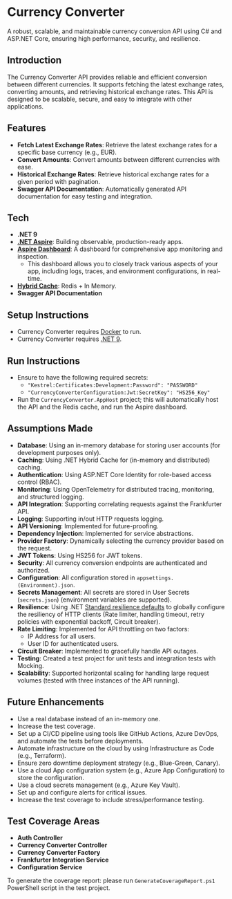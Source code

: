 # Currency Converter

A robust, scalable, and maintainable currency conversion API using C# and ASP.NET Core, ensuring high performance, security, and resilience.

## Introduction
The Currency Converter API provides reliable and efficient conversion between different currencies. It supports fetching the latest exchange rates, converting amounts, and retrieving historical exchange rates. This API is designed to be scalable, secure, and easy to integrate with other applications.

## Features
- **Fetch Latest Exchange Rates**: Retrieve the latest exchange rates for a specific base currency (e.g., EUR).
- **Convert Amounts**: Convert amounts between different currencies with ease.
- **Historical Exchange Rates**: Retrieve historical exchange rates for a given period with pagination.
- **Swagger API Documentation**: Automatically generated API documentation for easy testing and integration.

## Tech
- **.NET 9**
- **[.NET Aspire](https://learn.microsoft.com/en-us/dotnet/aspire/get-started/aspire-overview)**: Building observable, production-ready apps.
- **[Aspire Dashboard](https://learn.microsoft.com/en-us/dotnet/aspire/fundamentals/dashboard/overview?tabs=bash)**: A dashboard for comprehensive app monitoring and inspection.
  - This dashboard allows you to closely track various aspects of your app, including logs, traces, and environment configurations, in real-time.
- **[Hybrid Cache](https://learn.microsoft.com/en-us/aspnet/core/performance/caching/hybrid?view=aspnetcore-9.0)**: Redis + In Memory.
- **Swagger API Documentation**

## Setup Instructions
- Currency Converter requires [Docker](https://www.docker.com/products/docker-desktop/) to run.
- Currency Converter requires [.NET 9](https://dotnet.microsoft.com/en-us/download/dotnet/9.0).


## Run Instructions
- Ensure to have the following required secrets:
  - `"Kestrel:Certificates:Development:Password": "PASSWORD"`
  - `"CurrencyConverterConfiguration:Jwt:SecretKey": "HS256_Key"`
- Run the `CurrencyConverter.AppHost` project; this will automatically host the API and the Redis cache, and run the Aspire dashboard.

## Assumptions Made
- **Database**: Using an in-memory database for storing user accounts (for development purposes only).
- **Caching**: Using .NET Hybrid Cache for (in-memory and distributed) caching.
- **Authentication**: Using ASP.NET Core Identity for role-based access control (RBAC).
- **Monitoring**: Using OpenTelemetry for distributed tracing, monitoring, and structured logging.
- **API Integration**: Supporting correlating requests against the Frankfurter API.
- **Logging**: Supporting in/out HTTP requests logging.
- **API Versioning**: Implemented for future-proofing.
- **Dependency Injection**: Implemented for service abstractions.
- **Provider Factory**: Dynamically selecting the currency provider based on the request.
- **JWT Tokens**: Using HS256 for JWT tokens.
- **Security**: All currency conversion endpoints are authenticated and authorized.
- **Configuration**: All configuration stored in `appsettings.(Environment).json`.
- **Secrets Management**: All secrets are stored in User Secrets (`secrets.json`) (environment variables are supported).
- **Resilience**: Using .NET [Standard resilience defaults](https://learn.microsoft.com/en-us/dotnet/core/resilience/http-resilience?tabs=dotnet-cli) to globally configure the resiliency of HTTP clients (Rate limiter, handling timeout, retry policies with exponential backoff, Circuit breaker).
- **Rate Limiting**: Implemented for API throttling on two factors:
  - IP Address for all users.
  - User ID for authenticated users.
- **Circuit Breaker**: Implemented to gracefully handle API outages.
- **Testing**: Created a test project for unit tests and integration tests with Mocking.
- **Scalability**: Supported horizontal scaling for handling large request volumes (tested with three instances of the API running).

## Future Enhancements
- Use a real database instead of an in-memory one.
- Increase the test coverage.
- Set up a CI/CD pipeline using tools like GitHub Actions, Azure DevOps, and automate the tests before deployments.
- Automate infrastructure on the cloud by using Infrastructure as Code (e.g., Terraform).
- Ensure zero downtime deployment strategy (e.g., Blue-Green, Canary).
- Use a cloud App configuration system (e.g., Azure App Configuration) to store the configuration.
- Use a cloud secrets management (e.g., Azure Key Vault).
- Set up and configure alerts for critical issues.
- Increase the test coverage to include stress/performance testing.

## Test Coverage Areas
- **Auth Controller**
- **Currency Converter Controller**
- **Currency Converter Factory**
- **Frankfurter Integration Service**
- **Configuration Service**

To generate the coverage report: please run `GenerateCoverageReport.ps1` PowerShell script in the test project.
